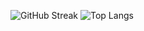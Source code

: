 ![GitHub Streak](https://streak-stats.demolab.com?user=hyunbin&theme=tokyonight)
![Top Langs](https://github-readme-stats.vercel.app/api/top-langs/?username=hyunbindev&layout=compact&theme=dracula)
